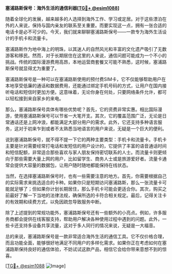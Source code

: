 **塞浦路斯保号：海外生活的通信利器[[TG💪+ @esim1088](https://t.me/s/esim1088)]**

随着全球化的发展，越来越多的人选择到海外工作、学习或定居。对于这些漂泊在外的人来说，保持与国内亲友的联系至关重要。而要实现这一点，拥有一张合适的电话卡是必不可少的。今天，我们就来聊聊塞浦路斯保号——一款专为海外生活设计的手机卡和流量卡。

塞浦路斯作为地中海上的明珠，以其迷人的自然风光和丰富的文化遗产吸引了无数游客和移民。然而，对于长期居住在这里的人来说，通信问题可能成为一个不小的挑战。传统的国际漫游费用高昂，本地运营商套餐又可能不熟悉，这时候，塞浦路斯保号就显得尤为重要了。

塞浦路斯保号是一种可以在塞浦路斯使用的预付费SIM卡，它不仅能够帮助用户在本地享受低廉的通话和数据费用，还能通过绑定手机号码的方式，让用户在国内接听电话和短信时更加方便。这意味着，无论你身在何处，只要网络条件允许，都可以轻松接到来自家乡的来电。

那么，塞浦路斯保号具体有哪些优势呢？首先，它的资费非常实惠。相比国际漫游，使用塞浦路斯保号可以节省一大笔开支。其次，它的覆盖范围广泛，无论是日常通话还是上网冲浪，都能满足大部分用户的需求。此外，它还支持多种语言服务，这对于初来乍到或者不太熟悉当地语言的用户来说，无疑是一个巨大的便利。

说到塞浦路斯保号，就不得不提一下它的两种主要类型：手机卡和流量卡。手机卡主要是针对需要经常打电话和发短信的用户设计的，它提供了丰富的语音通话时间和短信配额，非常适合那些喜欢与家人朋友保持密切联系的人士。而流量卡则更倾向于那些需要大量上网的用户，比如留学生、商务人士或是旅游爱好者。流量卡通常会提供大容量的数据包，让用户随时随地都能保持在线状态。

当然，在选择塞浦路斯保号时，也有一些需要注意的地方。首先，你需要根据自己的实际需求来挑选适合的卡种。如果你只是短期访问塞浦路斯，那么一张流量卡可能就足够了；但如果你计划长期居住，那么手机卡可能会更适合你。其次，购买之前最好了解一下当地的法律法规，确保所选的卡符合相关规定。最后，记得关注卡的有效期和续费方式，以免因疏忽导致服务中断。

除了上述提到的常规功能外，塞浦路斯保号还有一些额外的小亮点。例如，许多服务商都会提供在线客服支持，帮助用户解决各种使用过程中遇到的问题。此外，一些卡还支持多设备共享流量，这对于多人同行的情况来说，无疑是一大福音。

总的来说，塞浦路斯保号是一款非常适合海外生活的通信工具。它不仅价格合理，而且功能全面，能够很好地满足不同用户的多样化需求。如果你正在考虑如何在塞浦路斯保持良好的通信体验，不妨试试这款产品，相信它会给你带来意想不到的惊喜。

[[TG💪+ @esim1088](https://t.me/s/esim1088) ![Image](https://i.postimg.cc/4NQfJmqS/Snipaste-2025-05-13-00-14-12.png)]